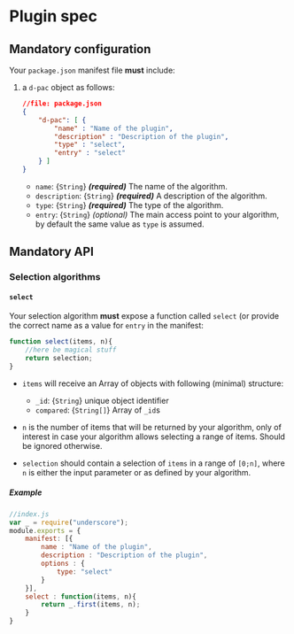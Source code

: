 # Plugin spec

## Mandatory configuration

Your `package.json` manifest file **must** include:

1. a `d-pac` object as follows:

	```json
	//file: package.json
	{
		"d-pac": [ {
			"name" : "Name of the plugin",
			"description" : "Description of the plugin",
			"type" : "select",
			"entry" : "select"
		} ]
	}
	```

	* `name`: {`String`} _**(required)**_ The name of the algorithm.
	* `description`: {`String`} _**(required)**_ A description of the algorithm.
	* `type`: {`String`} _**(required)**_ The type of the algorithm.
	* `entry`: {`String`} _(optional)_ The main access point to your algorithm, by default the same value as `type` is assumed.

## Mandatory API

### Selection algorithms

#### `select`

Your selection algorithm **must** expose a function called `select` (or provide the correct name as a value for `entry` in the manifest:

```js
function select(items, n){
	//here be magical stuff
	return selection;
}
```

* `items` will receive an Array of objects with following (minimal) structure:

	* `_id`: {`String`} unique object identifier
	* `compared`: {`String[]`} Array of `_id`s

* `n` is the number of items that will be returned by your algorithm, only of interest in case your algorithm allows selecting a range of items. Should be ignored otherwise.

* `selection` should contain a selection of `items` in a range of `[0;n]`, where `n` is either the input parameter or as defined by your algorithm.

##### Example

```js
//index.js
var _ = require("underscore");
module.exports = {
	manifest: [{
		name : "Name of the plugin",
		description : "Description of the plugin",
		options : {
			type: "select"
		}
	}],
	select : function(items, n){
		return _.first(items, n);
	}
}
```
